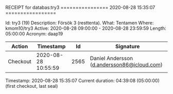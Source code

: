 RECEIPT for databas:try3
================ 2020-08-28 15:35:07 =================

Id:          try3 (19)
Description: Försök 3 (resttenta).
What:        Tentamen
Where:       kmom10/try3
Active:      2020-08-28 09:00:00 - 2020-08-28 23:59:59
Length:      05:00:00
Acronym:     daap19

| Action   | Timestamp           | Id    | Signature |
|----------|---------------------|-------|-----------|
| Checkout | 2020-08-28 10:55:59 |  2565 | Daniel Andersson (d.andersson86@icloud.com) |

Timestamp:        2020-08-28 15:35:07
Current duration: 04:39:08 (05:00:00) (first checkout, last seal)

